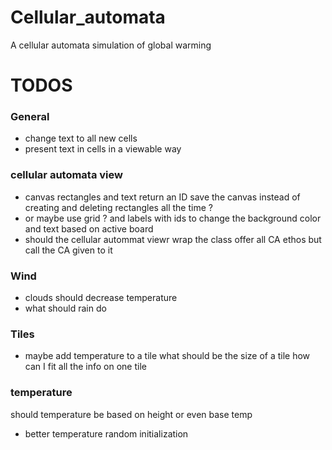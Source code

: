 # Cellular_automata
A cellular automata simulation of global warming 





# TODOS 

### General
- change text to all new cells
- present text in cells in a viewable way 
### cellular automata view 
- canvas rectangles and text return an ID 
  save the canvas instead of creating and deleting rectangles all the time ?
- or maybe use grid ? and labels with ids to change the background color and text based on active board
- should the cellular autommat viewr wrap the class offer all CA ethos 
    but call the CA given to it 
### Wind
- clouds should decrease temperature 
- what should rain do 
### Tiles 
- maybe add temperature to a tile what should be the size of a tile
    how can I fit all the info on one tile
### temperature
 should temperature be based on height 
or even base temp
- better temperature random initialization 